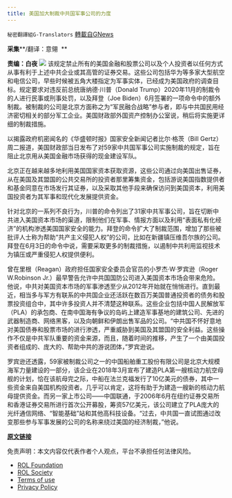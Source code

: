 ```yaml
---
title: 美国加大制裁中共国军事公司的力度
---
```

`秘密翻譯組G-Translators` [轉載自GNews](https://gnews.org/zh-hans/2018754/)

**采集****/翻译：意翎  **

**责编：白夜**
![](https://assets.gnews.org/wp-content/uploads/2022/02/image-1629.png)
该规定禁止所有的美国金融和股票公司以及个人投资者以任何方式从事有利于上述中共企业或其高管的证券交易。这些公司包括华为等多家大型航空和电信公司，早些时候被五角大楼指定为军事实体，已经成为美国政府的调查目标。规定要求对违反前总统唐纳德·川普（Donald Trump）2020年11月的制裁令的人进行民事或刑事处罚，以及拜登（Joe Biden）6月签署的一项命令中的额外制裁。被制裁的公司是北京方面称之为“军民融合战略”参与者，即与中共国民用经济密切相关的部分军工企业。美国财政部外国资产控制办公室说，稍后将实施更详细的制裁措施。

以揭露政府机密闻名的《华盛顿时报》国家安全新闻记者比尔·格茨（Bill Gertz）周二报道，美国财政部当日发布了对59家中共国军事公司实施制裁的规定，旨在阻止北京用从美国金融市场获得的现金建设军队。

北京正在越来越多地利用美国国家资本获取资源，这些公司通过向美国出售证券，从在美国及其盟国的公共交易所的投资者那里筹集资金，包括游说美国指数提供者和基金同意在市场发行其证券，以及采取其他手段来确保访问到美国资本，利用美国投资者为其军事和现代化发展提供资金。

针对北京的一系列不良行为，川普的命令列出了31家中共军事公司，旨在切断中共进入美国资本市场的渠道，限制他们在军事、情报方面以及利用“表面私有化经济”的机构渗透美国国家安全的能力。拜登的命令扩大了制裁范围，增加了那些被批评人士称为帮助“共产主义侵犯人权”的公司，比如在新疆镇压维吾尔族的公司。拜登在6月3日的命令中说，需要采取更多的制裁措施，以遏制中共利用监视技术为镇压或严重侵犯人权提供便利。

曾在里根（Reagan）政府担任国家安全委员会官员的小罗杰·W·罗宾逊（Roger W.Robinson Jr.）最早警告允许中共国国防公司进入美国资本市场会带来危险。他说，中共对美国资本市场的军事渗透至少从2012年开始就在悄悄进行。直到最近，相当多与军方有联系的中共国企业还活跃在数百万美国普通投资者的债务和股票投资组合中，其中许多投资人并不清楚这种联系。这些企业包括中国人民解放军（PLA）的承包商、在南中国海有争议的岛屿上建造军事基地的建筑公司、先进的武器制造商、网络黑客，以及向朝鲜和伊朗出售军品的公司。“中共国不怀好意地对美国债券和股票市场的进行渗透，严重威胁到美国及其盟国的安全利益。这些操作不仅是中共军队重要的资金来源，而且，随着时间的推移，产生了一个由美国投资者组成的、庞大的、帮助中共的游说团体，”罗宾逊说。

罗宾逊还透露，59家被制裁公司之一的中国船舶重工股份有限公司是北京大规模海军力量建设的一部分，该企业在2018年3月宣布了建造PLA第一艘核动力航空母舰的计划，恰在该航母完之际，中船在法兰克福发行了10亿美元的债券，其中一些资金来自美国机构投资者。几乎可以肯定，这将有助于为建造一艘新的核动力航母提供资金。而另一家上市公司——中国联通，于2006年6月在纽约证券交易所和香港证券交易所进行首次公开募股，筹资57亿美元，该公司建立了PLA庞大的光纤通信网络、“智能基础”站和其他高科技设备。“过去，中共国一直试图通过改变那些参与军事发展的公司的名称来绕过美国的经济制裁，”他说。

**[原文链接](https://m.washingtontimes.com/news/2022/feb/15/new-us-sanction-rules-hit-dozens-chinese-firms-lin/)**

 

免责声明：本文内容仅代表作者个人观点，平台不承担任何法律风险。

- [ROL Foundation](https://rolfoundation.org/)
- [ROL Society](https://rolsociety.org/)
- [Terms of use](https://gnews.org/terms-of-use-3/)
- [Privacy Policy](https://gnews.org/privacy-policy/)
